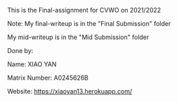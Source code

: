 This is the Final-assignment for CVWO on 2021/2022

Note: 
My final-writeup is in the "Final Submission" folder

My mid-writeup is in the "Mid Submission" folder

Done by:

Name: XIAO YAN

Matrix Number: A0245626B

Website: https://xiaoyan13.herokuapp.com/
